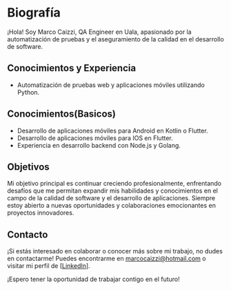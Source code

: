 # Biografía

¡Hola! Soy Marco Caizzi, QA Engineer en Uala, apasionado por la automatización de pruebas y el aseguramiento de la calidad en el desarrollo de software.

## Conocimientos y Experiencia

- Automatización de pruebas web y aplicaciones móviles utilizando Python.

## Conocimientos(Basicos)
- Desarrollo de aplicaciones móviles para Android en Kotlin o Flutter.
- Desarrollo de aplicaciones móviles para IOS en Flutter.
- Experiencia en desarrollo backend con Node.js y Golang.

## Objetivos

Mi objetivo principal es continuar creciendo profesionalmente, enfrentando desafíos que me permitan expandir mis habilidades y conocimientos en el campo de la calidad de software y el desarrollo de aplicaciones. Siempre estoy abierto a nuevas oportunidades y colaboraciones emocionantes en proyectos innovadores.

## Contacto

¡Si estás interesado en colaborar o conocer más sobre mi trabajo, no dudes en contactarme! Puedes encontrarme en marcocaizzi@hotmail.com o visitar mi perfil de [[LinkedIn](https://www.linkedin.com/in/marcocaizzi95/)].

¡Espero tener la oportunidad de trabajar contigo en el futuro!


